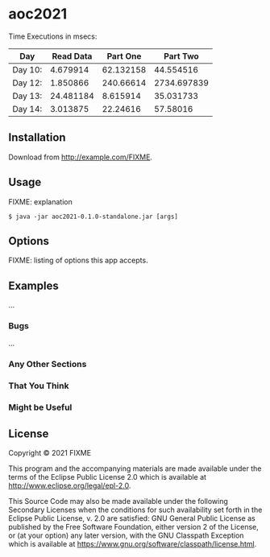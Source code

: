 # aoc2021

Time Executions in msecs: 

| Day         | Read Data   | Part One    | Part Two    |
| ----------- | ----------- | ----------- | ----------- |
| Day 10:      | 4.679914   | 62.132158   | 44.554516   |
| Day 12:      | 1.850866   | 240.66614   | 2734.697839 |
| Day 13:      | 24.481184  | 8.615914    | 35.031733   |
| Day 14:      | 3.013875   | 22.24616    | 57.58016    |

## Installation

Download from http://example.com/FIXME.

## Usage

FIXME: explanation

    $ java -jar aoc2021-0.1.0-standalone.jar [args]

## Options

FIXME: listing of options this app accepts.

## Examples

...

### Bugs

...

### Any Other Sections
### That You Think
### Might be Useful

## License

Copyright © 2021 FIXME

This program and the accompanying materials are made available under the
terms of the Eclipse Public License 2.0 which is available at
http://www.eclipse.org/legal/epl-2.0.

This Source Code may also be made available under the following Secondary
Licenses when the conditions for such availability set forth in the Eclipse
Public License, v. 2.0 are satisfied: GNU General Public License as published by
the Free Software Foundation, either version 2 of the License, or (at your
option) any later version, with the GNU Classpath Exception which is available
at https://www.gnu.org/software/classpath/license.html.
